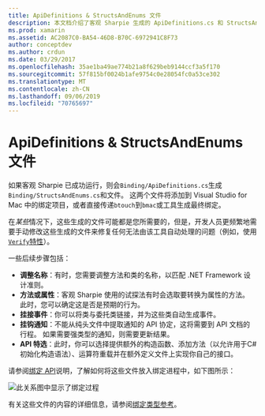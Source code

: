 ```yaml
---
title: ApiDefinitions & StructsAndEnums 文件
description: 本文档介绍了客观 Sharpie 生成的 ApiDefinitions.cs 和 StructsAndEnums.cs 文件。 然后，这些文件将用于访问中C#的目标 C 代码。
ms.prod: xamarin
ms.assetid: AC2087C0-BA54-46D8-B70C-6972941C8F73
author: conceptdev
ms.author: crdun
ms.date: 03/29/2017
ms.openlocfilehash: 35ae1ba49ae774b21a8f629beb9144ccf3a5f170
ms.sourcegitcommit: 57f815bf0024b1afe9754c0e28054fc0a53ce302
ms.translationtype: MT
ms.contentlocale: zh-CN
ms.lasthandoff: 09/06/2019
ms.locfileid: "70765697"
---
```

# <a name="apidefinitions--structsandenums-files"></a>ApiDefinitions & StructsAndEnums 文件

如果客观 Sharpie 已成功运行，则会`Binding/ApiDefinitions.cs`生成`Binding/StructsAndEnums.cs`和文件。
这两个文件将添加到 Visual Studio for Mac 中的绑定项目，或者直接传递`btouch`到`bmac`或工具生成最终绑定。

在*某些*情况下，这些生成的文件可能都是您所需要的，但是，开发人员更频繁地需要手动修改这些生成的文件来修复任何无法由该工具自动处理的问题（例如，使用[ `Verify`特性](~/cross-platform/macios/binding/objective-sharpie/platform/verify.md)）。

一些后续步骤包括：

- **调整名称**：有时，您需要调整方法和类的名称，以匹配 .NET Framework 设计准则。
- **方法或属性**：客观 Sharpie 使用的试探法有时会选取要转换为属性的方法。 此时，您可以确定这是否是预期的行为。
- **挂接事件**：你可以将类与委托类链接，并为这些类自动生成事件。
- **挂钩通知**：不能从纯头文件中提取通知的 API 协定，这将需要到 API 文档的行程。 如果需要强类型的通知，则需要更新结果。
- **API 特选**：此时，你可以选择提供额外的构造函数、添加方法（以允许用于C#初始化构造语法）、运算符重载并在额外定义文件上实现你自己的接口。

请参阅[绑定 API](~/cross-platform/macios/binding/objective-c-libraries.md)说明，了解如何将这些文件放入绑定进程中，如下图所示：

![](apidefinitions-structsandenums-images/binding-flowchart.png "此关系图中显示了绑定过程")

有关这些文件的内容的详细信息，请参阅[绑定类型参考](~/cross-platform/macios/binding/binding-types-reference.md)。
